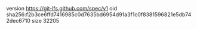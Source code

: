 version https://git-lfs.github.com/spec/v1
oid sha256:f2b3ce6ffd7416985c0d7635bd6954d91a3f1c0f8381596821e5db742dec6710
size 32205
